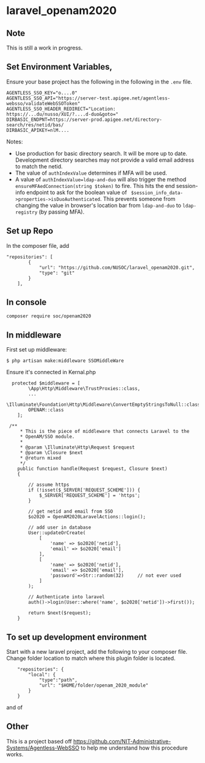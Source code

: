 # laravel_openam2020


## Note
This is still a work in progress. 

## Set Environment Variables, 
Ensure your base project has the following in the following in the `.env` file. 

```
AGENTLESS_SSO_KEY="o....0"
AGENTLESS_SSO_API="https://server-test.apigee.net/agentless-websso/validateWebSSOToken"
AGENTLESS_SSO_HEADER_REDIRECT="Location: https://...du/nusso/XUI/?....d-duo&goto="
DIRBASIC_ENDPNT=https://server-prod.apigee.net/directory-search/res/netid/bas/
DIRBASIC_APIKEY=nlM....
```
Notes: 
- Use production for basic directory search. It will be more up to date. Development 
directory searches may not provide a valid email address to match the netid. 
- The value of `authIndexValue` determines if MFA will be used. 
- A value of `authIndexValue=ldap-and-duo` will also trigger the method `ensureMFAedConnection(string $token)` to fire. This hits the end session-info endpoint to ask for the boolean value of ` $session_info_data->properties->isDuoAuthenticated`. This prevents someone from changing the value in browser's location bar from `ldap-and-duo` to `ldap-registry` (by passing MFA).

## Set up Repo
In the composer file, add
```
"repositories": [
        {
            "url": "https://github.com/NUSOC/laravel_openam2020.git",
            "type": "git"
        }
    ],
```

## In console
```
composer require soc/openam2020
```

## In middleware

First set up middleware:
```
$ php artisan make:middleware SSOMiddleWare
```

Ensure it's connected in Kernal.php 
```
  protected $middleware = [
        \App\Http\Middleware\TrustProxies::class,
        ...
        \Illuminate\Foundation\Http\Middleware\ConvertEmptyStringsToNull::class,
        OPENAM::class
    ];
```


```
 /**
     * This is the piece of middleware that connects Laravel to the
     * OpenAM/SSO module. 
     *
     * @param \Illuminate\Http\Request $request
     * @param \Closure $next
     * @return mixed
     */
    public function handle(Request $request, Closure $next)
    {

        // assume https
        if (!isset($_SERVER['REQUEST_SCHEME'])) {
            $_SERVER['REQUEST_SCHEME'] = 'https';
        }

        // get netid and email from SSO
        $o2020 = OpenAM2020LaravelActions::login();

        // add user in database
        User::updateOrCreate(
            [
                'name' => $o2020['netid'],
                'email' => $o2020['email']
            ],
            [
                'name' => $o2020['netid'],
                'email' => $o2020['email'],
                'password'=>Str::random(32)     // not ever used
            ]
        );

        // Authenticate into laravel
        auth()->login(User::where('name', $o2020['netid'])->first());

        return $next($request);
    }

```


## To set up development environment
Start with a new laravel project, add the following to your composer file. Change folder location to match where this plugin folder is located. 

```
    "repositories": {
        "local": {
            "type":"path",
            "url": "$HOME/folder/openam_2020_module"
        }
    }
```

and of 

## Other
This is a project based off https://github.com/NIT-Administrative-Systems/Agentless-WebSSO to help me understand how this procedure works. 

